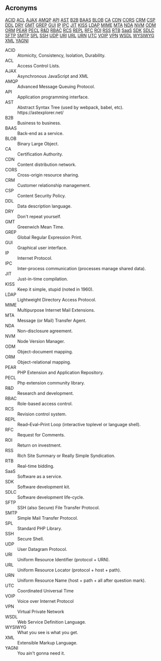 Acronyms
-

[ACID](#ACID)
[ACL](#ACL)
[AJAX](#AJAX)
[AMQP](#AMQP)
[API](#API)
[AST](#AST)
[B2B](#B2B)
[BAAS](#BAAS)
[BLOB](#BLOB)
[CA](#CA)
[CDN](#CDN)
[CORS](#CORS)
[CRM](#CRM)
[CSP](#CSP)
[DDL](#DDL)
[DRY](#DRY)
[GMT](#GMT)
[GREP](#GREP)
[GUI](#GUI)
[IP](#IP)
[IPC](#IPC)
[JIT](#JIT)
[KISS](#KISS)
[LDAP](#LDAP)
[MIME](#MIME)
[MTA](#MTA)
[NDA](#NDA)
[NVM](#NVM)
[ODM](#ODM)
[ORM](#ORM)
[PEAR](#PEAR)
[PECL](#PECL)
[R&D](#R&D)
[RBAC](#RBAC)
[RCS](#RCS)
[REPL](#REPL)
[RFC](#RFC)
[ROI](#ROI)
[RSS](#RSS)
[RTB](#RTB)
[SaaS](#SaaS)
[SDK](#SDK)
[SDLC](#SDLC)
[SFTP](#SFTP)
[SMTP](#SMTP)
[SPL](#SPL)
[SSH](#SSH)
[UDP](#UDP)
[URI](#URI)
[URL](#URL)
[URN](#URN)
[UTC](#UTC)
[VOIP](#VOIP)
[VPN](#VPN)
[WSDL](#WSDL)
[WYSIWYG](#WYSIWYG)
[XML](#XML)
[YAGNI](#YAGNI)

<dl>

<dt><a name="ACID"></a>ACID</dt>
<dd>Atomicity, Consistency, Isolation, Durability.</dd>

<dt><a name="ACL"></a>ACL</dt>
<dd>Access Control Lists.</dd>

<dt><a name="AJAX"></a>AJAX</dt>
<dd>Asynchronous JavaScript and XML</dd>

<dt><a name="AMQP"></a>AMQP</dt>
<dd>Advanced Message Queuing Protocol.</dd>

<dt><a name="API"></a>API</dt>
<dd>Application programming interface.</dd>

<dt><a name="AST"></a>AST</dt>
<dd>Abstract Syntax Tree (used by webpack, babel, etc). https://astexplorer.net/</dd>

<dt><a name="B2B"></a>B2B</dt>
<dd>Business to business.</dd>

<dt><a name="BAAS"></a>BAAS</dt>
<dd>Back-end as a service.</dd>

<dt><a name="BLOB"></a>BLOB</dt>
<dd>Binary Large Object.</dd>

<dt><a name="CA"></a>CA</dt>
<dd>Certification Authority.</dd>

<dt><a name="CDN"></a>CDN</dt>
<dd>Content distribution network.</dd>

<dt><a name="CORS"></a>CORS</dt>
<dd>Cross-origin resource sharing.</dd>

<dt><a name="CRM"></a>CRM</dt>
<dd>Customer relationship management.</dd>

<dt><a name="CSP"></a>CSP</dt>
<dd>Content Security Policy.</dd>

<dt><a name="DDL"></a>DDL</dt>
<dd>Data description language.</dd>

<dt><a name="DRY"></a>DRY</dt>
<dd>Don't repeat yourself.</dd>

<dt><a name="GMT"></a>GMT</dt>
<dd>Greenwich Mean Time.</dd>

<dt><a name="GREP"></a>GREP</dt>
<dd>Global Regular Expression Print.</dd>

<dt><a name="GUI"></a>GUI</dt>
<dd>Graphical user interface.</dd>

<dt><a name="IP"></a>IP</dt>
<dd>Internet Protocol.</dd>

<dt><a name="IPC"></a>IPC</dt>
<dd>Inter-process communication (processes manage shared data).</dd>

<dt><a name="JIT"></a>JIT</dt>
<dd>Just-in-time compilation.</dd>

<dt><a name="KISS"></a>KISS</dt>
<dd>Keep it simple, stupid (noted in 1960).</dd>

<dt><a name="LDAP"></a>LDAP</dt>
<dd>Lightweight Directory Access Protocol.</dd>

<dt><a name="MIME"></a>MIME</dt>
<dd>Multipurpose Internet Mail Extensions.</dd>

<dt><a name="MTA"></a>MTA</dt>
<dd>Message (or Mail) Transfer Agent.</dd>

<dt><a name="NDA"></a>NDA</dt>
<dd>Non-disclosure agreement.</dd>

<dt><a name="NVM"></a>NVM</dt>
<dd>Node Version Manager.</dd>

<dt><a name="ODM"></a>ODM</dt>
<dd>Object-document mapping.</dd>

<dt><a name="ORM"></a>ORM</dt>
<dd>Object-relational mapping.</dd>

<dt><a name="PEAR"></a>PEAR</dt>
<dd>PHP Extension and Application Repository.</dd>

<dt><a name="PECL"></a>PECL</dt>
<dd>Php extension community library.</dd>

<dt><a name="R&D"></a>R&D</dt>
<dd>Research and development.</dd>

<dt><a name="RBAC"></a>RBAC</dt>
<dd>Role-based access control.</dd>

<dt><a name="RCS"></a>RCS</dt>
<dd>Revision control system.</dd>

<dt><a name="REPL"></a>REPL</dt>
<dd>Read–Eval–Print Loop (interactive toplevel or language shell).</dd>

<dt><a name="RFC"></a>RFC</dt>
<dd>Request for Comments.</dd>

<dt><a name="ROI"></a>ROI</dt>
<dd>Return on investment.</dd>

<dt><a name="RSS"></a>RSS</dt>
<dd>Rich Site Summary or Really Simple Syndication.</dd>

<dt><a name="RTB"></a>RTB</dt>
<dd>Real-time bidding.</dd>

<dt><a name="SaaS"></a>SaaS</dt>
<dd>Software as a service.</dd>

<dt><a name="SDK"></a>SDK</dt>
<dd>Software development kit.</dd>

<dt><a name="SDLC"></a>SDLC</dt>
<dd>Software development life-cycle.</dd>

<dt><a name="SFTP"></a>SFTP</dt>
<dd>SSH (also Secure) File Transfer Protocol.</dd>

<dt><a name="SMTP"></a>SMTP</dt>
<dd>Simple Mail Transfer Protocol.</dd>

<dt><a name="SPL"></a>SPL</dt>
<dd>Standard PHP Library.</dd>

<dt><a name="SSH"></a>SSH</dt>
<dd>Secure Shell.</dd>

<dt><a name="UDP"></a>UDP</dt>
<dd>User Datagram Protocol.</dd>

<dt><a name="URI"></a>URI</dt>
<dd>Uniform Resource Identifier (protocol + URN).</dd>

<dt><a name="URL"></a>URL</dt>
<dd>Uniform Resource Locator (protocol + host + path).</dd>

<dt><a name="URN"></a>URN</dt>
<dd>Uniform Resource Name (host + path + all after question mark).</dd>

<dt><a name="UTC"></a>UTC</dt>
<dd>Coordinated Universal Time</dd>

<dt><a name="VOIP"></a>VOIP</dt>
<dd>Voice over Internet Protocol</dd>

<dt><a name="VPN"></a>VPN</dt>
<dd>Virtual Private Network</dd>

<dt><a name="WSDL"></a>WSDL</dt>
<dd>Web Service Definition Language.</dd>

<dt><a name="WYSIWYG"></a>WYSIWYG</dt>
<dd>What you see is what you get.</dd>

<dt><a name="XML"></a>XML</dt>
<dd>Extensible Markup Language.</dd>

<dt><a name="YAGNI"></a>YAGNI</dt>
<dd>You ain't gonna need it.</dd>

</dl>
